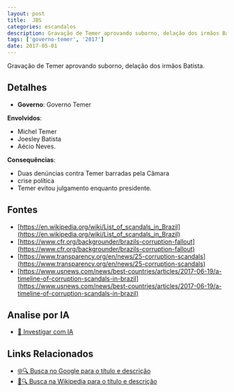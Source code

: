 ```yaml
---
layout: post
title:  JBS
categories: escandalos
description: Gravação de Temer aprovando suborno, delação dos irmãos Batista.
tags: ['governo-temer', '2017']
date: 2017-05-01
---
```


Gravação de Temer aprovando suborno, delação dos irmãos Batista.

## Detalhes
- **Governo**: Governo Temer

**Envolvidos**:
- Michel Temer
- Joesley Batista
- Aécio Neves.


**Consequências**:
- Duas denúncias contra Temer barradas pela Câmara
- crise política
- Temer evitou julgamento enquanto presidente.


## Fontes
- [https://en.wikipedia.org/wiki/List_of_scandals_in_Brazil](https://en.wikipedia.org/wiki/List_of_scandals_in_Brazil)
- [https://www.cfr.org/backgrounder/brazils-corruption-fallout](https://www.cfr.org/backgrounder/brazils-corruption-fallout)
- [https://www.transparency.org/en/news/25-corruption-scandals](https://www.transparency.org/en/news/25-corruption-scandals)
- [https://www.usnews.com/news/best-countries/articles/2017-06-19/a-timeline-of-corruption-scandals-in-brazil](https://www.usnews.com/news/best-countries/articles/2017-06-19/a-timeline-of-corruption-scandals-in-brazil)


## Analise por IA
- [🤖 Investigar com IA](https://www.perplexity.ai/search?q=JBS%20Grava%C3%A7%C3%A3o%20de%20Temer%20aprovando%20suborno%2C%20dela%C3%A7%C3%A3o%20dos%20irm%C3%A3os%20Batista.%20Governo%20Temer)

## Links Relacionados
- [🌐🔍 Busca no Google para o título e descrição](https://www.google.com/search?q=JBS%20Grava%C3%A7%C3%A3o%20de%20Temer%20aprovando%20suborno%2C%20dela%C3%A7%C3%A3o%20dos%20irm%C3%A3os%20Batista.%20Governo%20Temer)
- [📖🔍 Busca na Wikipedia para o título e descrição](https://pt.wikipedia.org/w/index.php?search=JBS%20Grava%C3%A7%C3%A3o%20de%20Temer%20aprovando%20suborno%2C%20dela%C3%A7%C3%A3o%20dos%20irm%C3%A3os%20Batista.%20Governo%20Temer)

